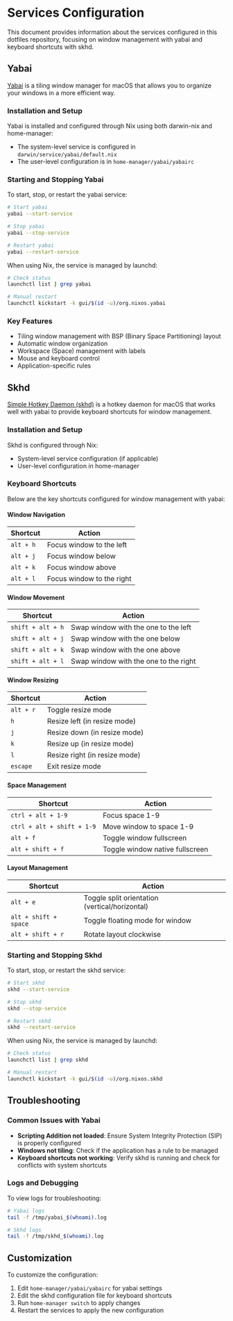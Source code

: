 # Services Configuration

This document provides information about the services configured in this dotfiles repository, focusing on window management with yabai and keyboard shortcuts with skhd.

## Yabai

[Yabai](https://github.com/koekeishiya/yabai) is a tiling window manager for macOS that allows you to organize your windows in a more efficient way.

### Installation and Setup

Yabai is installed and configured through Nix using both darwin-nix and home-manager:

- The system-level service is configured in `darwin/service/yabai/default.nix`
- The user-level configuration is in `home-manager/yabai/yabairc`

### Starting and Stopping Yabai

To start, stop, or restart the yabai service:

```bash
# Start yabai
yabai --start-service

# Stop yabai
yabai --stop-service

# Restart yabai
yabai --restart-service
```

When using Nix, the service is managed by launchd:

```bash
# Check status
launchctl list | grep yabai

# Manual restart
launchctl kickstart -k gui/$(id -u)/org.nixos.yabai
```

### Key Features

- Tiling window management with BSP (Binary Space Partitioning) layout
- Automatic window organization
- Workspace (Space) management with labels
- Mouse and keyboard control
- Application-specific rules

## Skhd

[Simple Hotkey Daemon (skhd)](https://github.com/koekeishiya/skhd) is a hotkey daemon for macOS that works well with yabai to provide keyboard shortcuts for window management.

### Installation and Setup

Skhd is configured through Nix:

- System-level service configuration (if applicable)
- User-level configuration in home-manager

### Keyboard Shortcuts

Below are the key shortcuts configured for window management with yabai:

#### Window Navigation

| Shortcut | Action |
|----------|--------|
| `alt + h` | Focus window to the left |
| `alt + j` | Focus window below |
| `alt + k` | Focus window above |
| `alt + l` | Focus window to the right |

#### Window Movement

| Shortcut | Action |
|----------|--------|
| `shift + alt + h` | Swap window with the one to the left |
| `shift + alt + j` | Swap window with the one below |
| `shift + alt + k` | Swap window with the one above |
| `shift + alt + l` | Swap window with the one to the right |

#### Window Resizing

| Shortcut | Action |
|----------|--------|
| `alt + r` | Toggle resize mode |
| `h` | Resize left (in resize mode) |
| `j` | Resize down (in resize mode) |
| `k` | Resize up (in resize mode) |
| `l` | Resize right (in resize mode) |
| `escape` | Exit resize mode |

#### Space Management

| Shortcut | Action |
|----------|--------|
| `ctrl + alt + 1-9` | Focus space 1-9 |
| `ctrl + alt + shift + 1-9` | Move window to space 1-9 |
| `alt + f` | Toggle window fullscreen |
| `alt + shift + f` | Toggle window native fullscreen |

#### Layout Management

| Shortcut | Action |
|----------|--------|
| `alt + e` | Toggle split orientation (vertical/horizontal) |
| `alt + shift + space` | Toggle floating mode for window |
| `alt + shift + r` | Rotate layout clockwise |

### Starting and Stopping Skhd

To start, stop, or restart the skhd service:

```bash
# Start skhd
skhd --start-service

# Stop skhd
skhd --stop-service

# Restart skhd
skhd --restart-service
```

When using Nix, the service is managed by launchd:

```bash
# Check status
launchctl list | grep skhd

# Manual restart
launchctl kickstart -k gui/$(id -u)/org.nixos.skhd
```

## Troubleshooting

### Common Issues with Yabai

- **Scripting Addition not loaded**: Ensure System Integrity Protection (SIP) is properly configured
- **Windows not tiling**: Check if the application has a rule to be managed
- **Keyboard shortcuts not working**: Verify skhd is running and check for conflicts with system shortcuts

### Logs and Debugging

To view logs for troubleshooting:

```bash
# Yabai logs
tail -f /tmp/yabai_$(whoami).log

# Skhd logs
tail -f /tmp/skhd_$(whoami).log
```

## Customization

To customize the configuration:

1. Edit `home-manager/yabai/yabairc` for yabai settings
2. Edit the skhd configuration file for keyboard shortcuts
3. Run `home-manager switch` to apply changes
4. Restart the services to apply the new configuration
